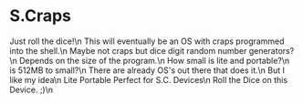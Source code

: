 # S.Craps

Just roll the dice!\n
This will eventually be an OS with craps programmed into the shell.\n
Maybe not craps but dice digit random number generators?\n
Depends on the size of the program.\n
How small is lite and portable?\n
is 512MB to small?\n
There are already OS's out there that does it.\n
But I like my idea\n
Lite Portable Perfect for S.C. Devices\n
Roll the Dice on this Device. ;)\n
